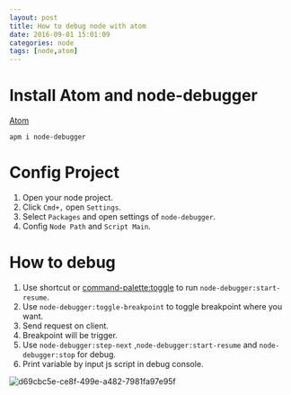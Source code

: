 ```yaml
---
layout: post
title: How to debug node with atom
date: 2016-09-01 15:01:09
categories: node
tags: [node,atom]
---
```


# Install Atom and node-debugger

[Atom](https://atom.io/)

```shell
apm i node-debugger
```

# Config Project
1. Open your node project.
2. Click `Cmd+,` open `Settings`.
3. Select `Packages` and open settings of `node-debugger`.
4. Config `Node Path` and `Script Main`.

# How to debug
<!--more-->
1. Use shortcut or [command-palette:toggle](https://atom.io/packages/command-palette) to run `node-debugger:start-resume`.
2. Use `node-debugger:toggle-breakpoint` to toggle breakpoint where you want.
3. Send request on client.
4. Breakpoint will be trigger.
5. Use `node-debugger:step-next` ,`node-debugger:start-resume` and `node-debugger:stop` for debug.
6. Print variable by input js script in debug console.

![d69cbc5e-ce8f-499e-a482-7981fa97e95f](https://cloud.githubusercontent.com/assets/4977911/18158917/c610c12a-7058-11e6-87c5-01a8ddb5c806.png)
